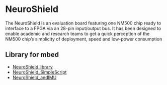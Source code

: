 # NeuroShield

The NeuroShield is an evaluation board featuring one NM500 chip ready to interface to a FPGA via an 28-pin input/output bus. It has been designed to enable academic and research teams to get a quick perception of the NM500 chip’s simplicity of deployment, speed and low-power consumption

Library for mbed
----------------
-   [NeuroShield library](https://developer.mbed.org/teams/NM500/code/NeuroShield/)
-   [NeuroShield_SimpleScript](https://developer.mbed.org/teams/NM500/code/NeuroShield_SimpleScript/)
-   [NeuroShield_andIMU](https://developer.mbed.org/teams/NM500/code/NeuroShield_andIMU/)
